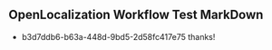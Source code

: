 ## OpenLocalization Workflow Test MarkDown
* b3d7ddb6-b63a-448d-9bd5-2d58fc417e75 thanks!

<!--HONumber=Aug16_HO3-->


